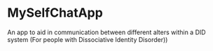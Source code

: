 # MySelfChatApp
An app to aid in communication between different alters within a  DID system (For people with Dissociative Identity Disorder))
